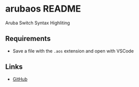 # arubaos README

Aruba Switch Syntax Highliting


## Requirements


* Save a file with the `.aos` extension and open with VSCode

## Links
* [GitHub](https://github.com/hrst-jp/vscode.yamahaswx)